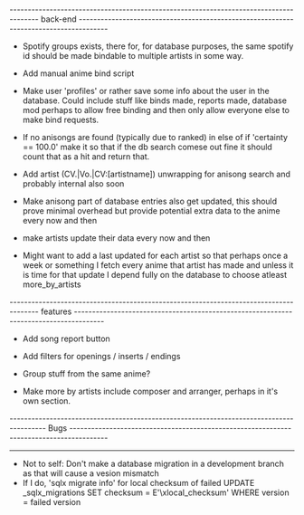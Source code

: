 
-------------------------------------------------------------------------------------- back-end --------------------------------------------------------------------------------------

 * Spotify groups exists, there for, for database purposes, the same spotify id should be made bindable to multiple artists in some way.

 * Add manual anime bind script 

 * Make user 'profiles' or rather save some info about the user in the database. Could include stuff like binds made, reports made, database mod perhaps to allow free binding and then only allow everyone else to make bind requests.

 * If no anisongs are found (typically due to ranked) in else of if 'certainty == 100.0' make it so that if the db search comese out fine it should count that as a hit and return that.

 * Add artist (CV.|Vo.|CV:[artistname]) unwrapping for anisong search and probably internal also soon

 * Make anisong part of database entries also get updated, this should prove minimal overhead but provide potential extra data to the anime every now and then

 * make artists update their data every now and then

 * Might want to add a last updated for each artist so that perhaps once a week or something I fetch every anime that artist has made and unless it is time for that update I depend 
 fully on the database to choose atleast more_by_artists 

-------------------------------------------------------------------------------------- features --------------------------------------------------------------------------------------

 * Add song report button

 * Add filters for openings / inserts / endings

 * Group stuff from the same anime?

 * Make more by artists include composer and arranger, perhaps in it's own section.

---------------------------------------------------------------------------------------- Bugs ----------------------------------------------------------------------------------------



--------------------------------------------------------------------------------------------------------------------------------------------------------------------------------------

 * Not to self: Don't make a database migration in a development branch as that will cause a vesion mismatch
 * If I do, 
 'sqlx migrate info' for local checksum of failed
  UPDATE _sqlx_migrations SET checksum = E'\\xlocal_checksum' WHERE version = failed version